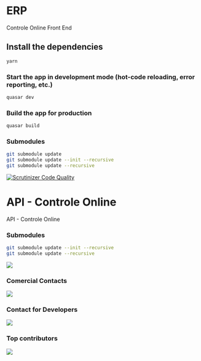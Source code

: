 # ERP

Controle Online Front End

## Install the dependencies
```bash
yarn
```

### Start the app in development mode (hot-code reloading, error reporting, etc.)
```bash
quasar dev
```


### Build the app for production
```bash
quasar build
```

### Submodules
```bash
git submodule update
git submodule update --init --recursive
git submodule update --recursive
```

[![Scrutinizer Code Quality](https://scrutinizer-ci.com/g/controleonline/controle-online/badges/quality-score.png?b=master)](https://scrutinizer-ci.com/g/controleonline/api-platform-community/?branch=master)

# API - Controle Online
API - Controle Online


### Submodules
```bash
git submodule update --init --recursive
git submodule update --recursive
```



<a href="https://github.com/ControleOnline/controle-online" target="_blank">
  <img src="https://www.controleonline.com/wp-content/uploads/2018/08/aplicaticos_app.png" />
</a>

### Comercial Contacts

<a href="https://www.controleonline.com/" target="_blank">
  <img src="https://www.controleonline.com/wp-content/uploads/2018/09/logo_cc_sembranco.svg" />
</a>



### Contact for Developers

<a href="https://chat.whatsapp.com/KtplmnuqcXK9nIETLcYBGt" target="_blank">
  <img src="https://static.whatsapp.net/rsrc.php/yZ/r/JvsnINJ2CZv.svg" />
</a>

### Top contributors

<a href="https://github.com/ControleOnline/controle-online/graphs/contributors" target="_blank">
  <img src="https://contrib.rocks/image?repo=ControleOnline/controle-online" />
</a>



